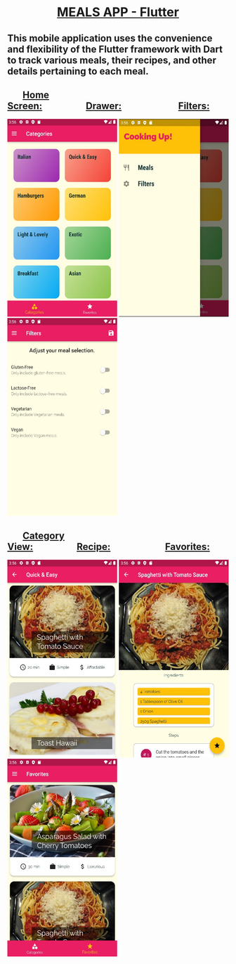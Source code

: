 # <div align="center"> <ins><strong>MEALS APP - Flutter</strong></ins> </div>
## This mobile application uses the convenience and flexibility of the Flutter framework with Dart to track various meals, their recipes, and other details pertaining to each meal.

##        <ins>Home Screen:</ins>                    <ins>Drawer:</ins>                          <ins>Filters:</ins>
<img src = "https://github.com/BrandonScanlon/Meals_App/blob/master/images/Meals%20App%201.jpg" width="250" height="450"/> <img src = "https://github.com/BrandonScanlon/Meals_App/blob/master/images/Meals%20App%202.jpg" width="250" height="450"/> <img src ="https://github.com/BrandonScanlon/Meals_App/blob/master/images/Meals%20App%203.jpg" width="250" height="450"/> 
##        <ins>Category View:</ins>                    <ins>Recipe:</ins>                         <ins>Favorites:</ins>
<img src = "https://github.com/BrandonScanlon/Meals_App/blob/master/images/Meals%20App%204.jpg" width="250" height="450"/> <img src = "https://github.com/BrandonScanlon/Meals_App/blob/master/images/Meals%20App%205.jpg" width="250" height="450"/> <img src = "https://github.com/BrandonScanlon/Meals_App/blob/master/images/Meals%20App%206.jpg" width="250" height="450"/> 

